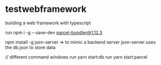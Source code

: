 # testwebframework

building a web framework with typescript

run npm i -g --save-dev parcel-bundler@1.12.3

npm install -g json-server => to mimic a backend server
json-server uses the db.json to store data

// different command windows
run yarn start:db
run yarn start:parcel
